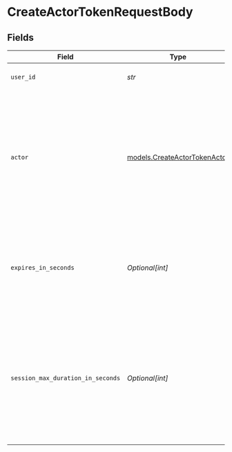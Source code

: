 # CreateActorTokenRequestBody


## Fields

| Field                                                                                                                                                                                     | Type                                                                                                                                                                                      | Required                                                                                                                                                                                  | Description                                                                                                                                                                               | Example                                                                                                                                                                                   |
| ----------------------------------------------------------------------------------------------------------------------------------------------------------------------------------------- | ----------------------------------------------------------------------------------------------------------------------------------------------------------------------------------------- | ----------------------------------------------------------------------------------------------------------------------------------------------------------------------------------------- | ----------------------------------------------------------------------------------------------------------------------------------------------------------------------------------------- | ----------------------------------------------------------------------------------------------------------------------------------------------------------------------------------------- |
| `user_id`                                                                                                                                                                                 | *str*                                                                                                                                                                                     | :heavy_check_mark:                                                                                                                                                                        | The ID of the user being impersonated.                                                                                                                                                    | user_1a2b3c                                                                                                                                                                               |
| `actor`                                                                                                                                                                                   | [models.CreateActorTokenActor](../models/createactortokenactor.md)                                                                                                                        | :heavy_check_mark:                                                                                                                                                                        | The actor payload. It needs to include a sub property which should contain the ID of the actor.<br/>This whole payload will be also included in the JWT session token.                    | {<br/>"sub": "user_2OEpKhcCN1Lat9NQ0G6puh7q5Rb"<br/>}                                                                                                                                     |
| `expires_in_seconds`                                                                                                                                                                      | *Optional[int]*                                                                                                                                                                           | :heavy_minus_sign:                                                                                                                                                                        | Optional parameter to specify the life duration of the actor token in seconds.<br/>By default, the duration is 1 hour.                                                                    | 3600                                                                                                                                                                                      |
| `session_max_duration_in_seconds`                                                                                                                                                         | *Optional[int]*                                                                                                                                                                           | :heavy_minus_sign:                                                                                                                                                                        | The maximum duration that the session which will be created by the generated actor token should last.<br/>By default, the duration of a session created via an actor token, lasts 30 minutes. | 1800                                                                                                                                                                                      |